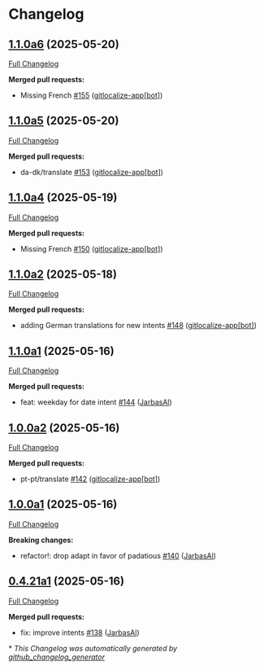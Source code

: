 # Changelog

## [1.1.0a6](https://github.com/OpenVoiceOS/ovos-skill-date-time/tree/1.1.0a6) (2025-05-20)

[Full Changelog](https://github.com/OpenVoiceOS/ovos-skill-date-time/compare/1.1.0a5...1.1.0a6)

**Merged pull requests:**

- Missing French [\#155](https://github.com/OpenVoiceOS/ovos-skill-date-time/pull/155) ([gitlocalize-app[bot]](https://github.com/apps/gitlocalize-app))

## [1.1.0a5](https://github.com/OpenVoiceOS/ovos-skill-date-time/tree/1.1.0a5) (2025-05-20)

[Full Changelog](https://github.com/OpenVoiceOS/ovos-skill-date-time/compare/1.1.0a4...1.1.0a5)

**Merged pull requests:**

- da-dk/translate [\#153](https://github.com/OpenVoiceOS/ovos-skill-date-time/pull/153) ([gitlocalize-app[bot]](https://github.com/apps/gitlocalize-app))

## [1.1.0a4](https://github.com/OpenVoiceOS/ovos-skill-date-time/tree/1.1.0a4) (2025-05-19)

[Full Changelog](https://github.com/OpenVoiceOS/ovos-skill-date-time/compare/1.1.0a2...1.1.0a4)

**Merged pull requests:**

- Missing French [\#150](https://github.com/OpenVoiceOS/ovos-skill-date-time/pull/150) ([gitlocalize-app[bot]](https://github.com/apps/gitlocalize-app))

## [1.1.0a2](https://github.com/OpenVoiceOS/ovos-skill-date-time/tree/1.1.0a2) (2025-05-18)

[Full Changelog](https://github.com/OpenVoiceOS/ovos-skill-date-time/compare/1.1.0a1...1.1.0a2)

**Merged pull requests:**

- adding German translations for new intents [\#148](https://github.com/OpenVoiceOS/ovos-skill-date-time/pull/148) ([gitlocalize-app[bot]](https://github.com/apps/gitlocalize-app))

## [1.1.0a1](https://github.com/OpenVoiceOS/ovos-skill-date-time/tree/1.1.0a1) (2025-05-16)

[Full Changelog](https://github.com/OpenVoiceOS/ovos-skill-date-time/compare/1.0.0a2...1.1.0a1)

**Merged pull requests:**

- feat: weekday for date intent [\#144](https://github.com/OpenVoiceOS/ovos-skill-date-time/pull/144) ([JarbasAl](https://github.com/JarbasAl))

## [1.0.0a2](https://github.com/OpenVoiceOS/ovos-skill-date-time/tree/1.0.0a2) (2025-05-16)

[Full Changelog](https://github.com/OpenVoiceOS/ovos-skill-date-time/compare/1.0.0a1...1.0.0a2)

**Merged pull requests:**

- pt-pt/translate [\#142](https://github.com/OpenVoiceOS/ovos-skill-date-time/pull/142) ([gitlocalize-app[bot]](https://github.com/apps/gitlocalize-app))

## [1.0.0a1](https://github.com/OpenVoiceOS/ovos-skill-date-time/tree/1.0.0a1) (2025-05-16)

[Full Changelog](https://github.com/OpenVoiceOS/ovos-skill-date-time/compare/0.4.21a1...1.0.0a1)

**Breaking changes:**

- refactor!: drop adapt in favor of padatious [\#140](https://github.com/OpenVoiceOS/ovos-skill-date-time/pull/140) ([JarbasAl](https://github.com/JarbasAl))

## [0.4.21a1](https://github.com/OpenVoiceOS/ovos-skill-date-time/tree/0.4.21a1) (2025-05-16)

[Full Changelog](https://github.com/OpenVoiceOS/ovos-skill-date-time/compare/0.4.20...0.4.21a1)

**Merged pull requests:**

- fix: improve intents [\#138](https://github.com/OpenVoiceOS/ovos-skill-date-time/pull/138) ([JarbasAl](https://github.com/JarbasAl))



\* *This Changelog was automatically generated by [github_changelog_generator](https://github.com/github-changelog-generator/github-changelog-generator)*
